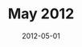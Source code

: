 ---
title:  "May 2012"
date:   2012-05-01
speakers:
  - name: "Guillaume Campagna"
    title: "New Objective-C features in LLVM 4.0"
    twitter: gcamp
    slides_url: "https://cocoaheadsmontreal.s3.amazonaws.com/2012-05-01/LLVM4.pdf"
  - name: "Mikael Cho"
    title: "<a href=\"http://ooomf.com/\">Ooomf</a>"
    twitter: mikaelcho
  - name: "Olivier Collet"
    title: "Storyboard for IB haters"
    twitter: ocollet
    slides_url: "https://cocoaheadsmontreal.s3.amazonaws.com/2012-05-01/Storyboard.zip"
---